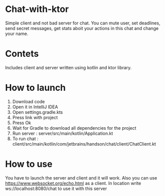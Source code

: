 # Chat-with-ktor
Simple client and not bad server for chat. You can mute user, set deadlines, send secret messages, get stats aboit your  actions in this chat and change your name.
# Contets
Includes client and server written using kotlin and ktor library.
# How to launch
1. Download code
2. Open it in IntelliJ IDEA
3. Open settings.gradle.kts
4. Press link with project
5. Press Ok
6. Wait for Gradle to download all dependencies for the project
7. Run server : server/src/main/kotlin/Application.kt
8. To run chat : client/src/main/kotlin/com/jetbrains/handson/chat/client/ChatClient.kt
# How to use
You have to launch the server and client and it will work.
Also you can use https://www.websocket.org/echo.html as a client.
In location write ws://localhost:8080/chat to use it with this server
